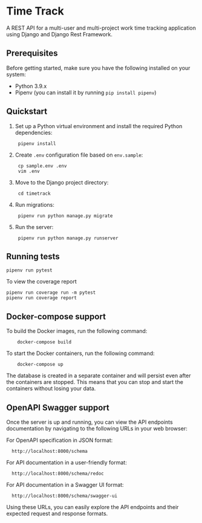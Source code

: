 # Time Track

A REST API for a multi-user and multi-project work time tracking
application using Django and Django Rest Framework.

## Prerequisites

Before getting started, make sure you have the following installed on your system:

-   Python 3.9.x
-   Pipenv (you can install it by running `pip install pipenv`)

## Quickstart

1. Set up a Python virtual environment and install the required Python dependencies:

        pipenv install

2. Create `.env` configuration file based on `env.sample`:

        cp sample.env .env
        vim .env

3. Move to the Django project directory:

        cd timetrack

5. Run migrations:

        pipenv run python manage.py migrate

6. Run the server:

        pipenv run python manage.py runserver


## Running tests

    pipenv run pytest

To view the coverage report

    pipenv run coverage run -m pytest
    pipenv run coverage report

## Docker-compose support

To build the Docker images, run the following command:

        docker-compose build

To start the Docker containers, run the following command:

        docker-compose up

The database is created in a separate container and will persist even after the containers are stopped. This means that you can stop and start the containers without losing your data.

## OpenAPI Swagger support

Once the server is up and running, you can view the API endpoints documentation by navigating to the following URLs in your web browser:

For OpenAPI specification in JSON format:

      http://localhost:8000/schema

For API documentation in a user-friendly format:

      http://localhost:8000/schema/redoc

For API documentation in a Swagger UI format:

      http://localhost:8000/schema/swagger-ui

Using these URLs, you can easily explore the API endpoints and their expected request and 
response formats.
